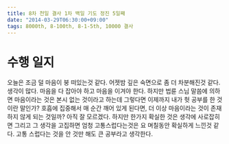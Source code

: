 ```yaml
---
title: 8차 천일 결사 1차 백일 기도 정진 5일째
date: "2014-03-29T06:30:00+09:00"
tags: 8000th, 8-100th, 8-1-5th, 10000 결사
---
```


# 수행 일지
오늘은 조금 덜 마음이 붕 떠있는것 같다.
어젯밤 깊은 숙면으로 좀 더 차분해진것 같다.
생각이 많다. 마음을 다 잡아야 하고 마음을 이겨야 한다. 하지만 법륜 스님 말씀에 의하면 마음이라는 것은 본시 없는 것이라고 하는데 그렇다면 이제까지 내가 헛 공부를 한 것이란 말인가? 호흡에 집중해서 매 순간 깨어 있게 된다면, 더 이상 마음이라는 것이 존재하지 않게 되는 것일까? 아직 잘 모르겠다. 하지만 한가지 확실한 것은 생각에 사로잡히면 그리고 그 생각을 고집하면 엄청 고통스럽다는것은 요 며칠동안 확실하게 느낀것 같다. 고통 스럽다는 것을 안 것만 해도 큰 공부라고 생각한다.
